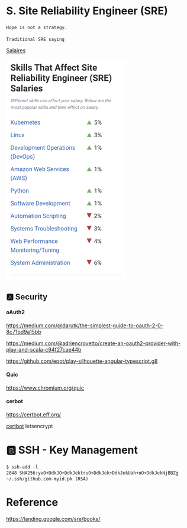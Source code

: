 # S. Site Reliability Engineer (SRE)


    Hope is not a strategy.

    Traditional SRE saying


[Salaires](https://www.payscale.com/research/US/Job=Site_Reliability_Engineer_(SRE)/Salary)

<img src="images/SRE-Skills.png" width=323 height=597></img>

## :a: Security

#### oAuth2

https://medium.com/@darutk/the-simplest-guide-to-oauth-2-0-8c71bd9a15bb

https://medium.com/@adriencrovetto/create-an-oauth2-provider-with-play-and-scala-c94f27cae44b


https://github.com/epot/play-silhouette-angular-typescript.g8

#### Quic

https://www.chromium.org/quic


#### cerbot

https://certbot.eff.org/

[certbot](certbot) letsencrypt


# :b: SSH - Key Management

```
$ ssh-add -l
2048 SHA256:yvO+DdkJO+DdkJektruO+DdkJek+DdkJekUah+oO+DdkJekNjBBZg ~/.ssh/github.com-myid.pk (RSA)

```


# Reference

https://landing.google.com/sre/books/


